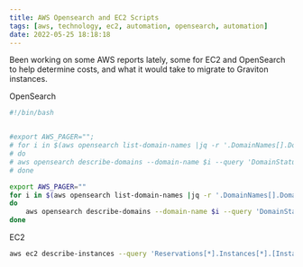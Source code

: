 ```yaml
---
title: AWS Opensearch and EC2 Scripts
tags: [aws, technology, ec2, automation, opensearch, automation]
date: 2022-05-25 18:18:18
---
```


Been working on some AWS reports lately, some for EC2 and OpenSearch to help determine costs, and what it would take to migrate to Graviton instances.

OpenSearch
```bash
#!/bin/bash


#export AWS_PAGER="";
# for i in $(aws opensearch list-domain-names |jq -r '.DomainNames[].DomainName')
# do
# aws opensearch describe-domains --domain-name $i --query 'DomainStatusList[*].[EngineVersion,ClusterConfig.InstanceType,ClusterConfig.InstanceCount,EBSOptions.VolumeType,EBSOptions.VolumeSize]'
# done

export AWS_PAGER=""
for i in $(aws opensearch list-domain-names |jq -r '.DomainNames[].DomainName'|tr '\n' ' ')
do
    aws opensearch describe-domains --domain-name $i --query 'DomainStatusList[*].[DomainId,EngineVersion,ClusterConfig.InstanceType,ClusterConfig.InstanceCount,ClusterConfig.DedicatedMasterEnabled,ClusterConfig.DedicatedMasterType,ClusterConfig.DedicatedMasterCount,ClusterConfig.DedicatedMasterCount,EBSOptions.VolumeType,EBSOptions.VolumeSize]' |jq -r '.[] | @csv' >> /tmp/test.csv
done
```

EC2
```bash
aws ec2 describe-instances --query 'Reservations[*].Instances[*].[InstanceId,State.Name,InstanceType'] |jq -r '.[][] | @csv' >>/tmp/ec2.csv
```
